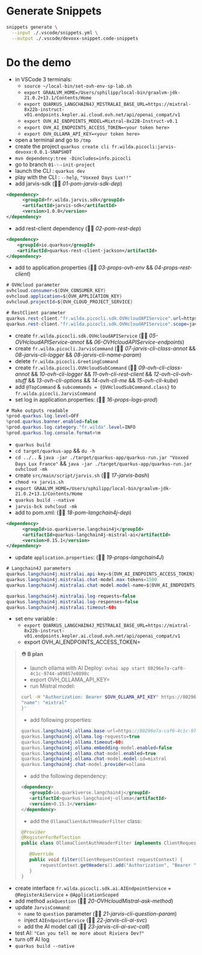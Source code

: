 # Generate Snippets

```bash
snippets generate \
  --input ./.vscode/snippets.yml \
  --output ./.vscode/devoxx-snippet.code-snippets
```

# Do the demo

  - in VSCode 3 terminals:
    - `source ~/local-bin/set-ovh-env-sp-lab.sh`
    - `export GRAALVM_HOME=/Users/sphilipp/local-bin/graalvm-jdk-21.0.2+13.1/Contents/Home`
    - `export QUARKUS_LANGCHAIN4J_MISTRALAI_BASE_URL=https://mixtral-8x22b-instruct-v01.endpoints.kepler.ai.cloud.ovh.net/api/openai_compat/v1`
    - `export OVH_AI_ENDPOINTS_MODEL=Mixtral-8x22B-Instruct-v0.1`
    - `export OVH_AI_ENDPOINTS_ACCESS_TOKEN=<your token here>`
    - `export OVH_OLLAMA_API_KEY=<your token here>`
  - open a terminal and go to `/tmp`
  - create the project `quarkus create cli fr.wilda.picocli:jarvis-devoxx:0.0.1-SNAPSHOT`
  - `mvn dependency:tree -Dincludes=info.picocli`
  - go to branch `01-✨-init-project`
  - launch the CLI : `quarkus dev`
  - play with the CLI : `--help`, `"Voxxed Days Lux!!"`
  - add jarvis-sdk (👨‍💻 _01-pom-jarvis-sdk-dep_)
```xml
<dependency>
      <groupId>fr.wilda.jarvis.sdk</groupId>
      <artifactId>jarvis-sdk</artifactId>
      <version>1.0.0</version>
</dependency>
```
  - add rest-client dependency (👨‍💻 _02-pom-rest-dep_)
```xml
<dependency>
    <groupId>io.quarkus</groupId>
    <artifactId>quarkus-rest-client-jackson</artifactId>
</dependency>
```
  - add to application.properties (👨‍💻 _03-props-ovh-env_ && _04-props-rest-client_)
```java
# OVHcloud parameter
ovhcloud.consumer=${OVH_CONSUMER_KEY}
ovhcloud.application=${OVH_APPLICATION_KEY}
ovhcloud.projectId=${OVH_CLOUD_PROJECT_SERVICE}

# RestClient parameter
quarkus.rest-client."fr.wilda.picocli.sdk.OVHcloudAPIService".url=https://eu.api.ovh.com/
quarkus.rest-client."fr.wilda.picocli.sdk.OVHcloudAPIService".scope=javax.inject.Singleton 
```
  - create `fr.wilda.picocli.sdk.OVHcloudAPIService` (👨‍💻 _05-OVHcloudAPIService-annot_ && _06-OVHcloudAPIService-endpoints_)
  - create `fr.wilda.picocli.JarvisCommand` (👨‍💻 _07-jarvis-cli-class-annot_ && _08-jarvis-cli-logger_ && _08-jarvis-cli-name-param_)
  - delete `fr.wilda.picocli.GreetingCommand`
  - create `fr.wilda.picocli.OVHcloudSubCommand` (👨‍💻 _09-ovh-cli-class-annot_ && _10-ovh-cli-logger_ && _11-ovh-cli-rest-client_ && _12-ovh-cli-ovh-stuff_ && _13-ovh-cli-options_ && _14-ovh-cli-me_ && _15-ovh-cli-kube_) 
  - add `@TopCommand` & `subcommands = {OVHcloudSubCommand.class}` to `fr.wilda.picocli.JarvisCommand`
  - set log in application.properties: (👨‍💻 _16-props-logs-prod_)
```java
# Make outputs readable
%prod.quarkus.log.level=OFF
%prod.quarkus.banner.enabled=false
%prod.quarkus.log.category."fr.wilda".level=INFO
%prod.quarkus.log.console.format=%m
```
  - `quarkus build`
  - `cd target/quarkus-app` && `du -h`
  - `cd ../..` & `java -jar ./target/quarkus-app/quarkus-run.jar "Voxxed Days Lux France"` && `java -jar ./target/quarkus-app/quarkus-run.jar ovhcloud -mk`
  - create `src/main/script/jarvis.sh` (👨‍💻 _17-jarvis-bash_)
  - `chmod +x jarvis.sh`
  - `export GRAALVM_HOME=/Users/sphilipp/local-bin/graalvm-jdk-21.0.2+13.1/Contents/Home`
  - `quarkus build --native`
  - `jarvis-bck ovhcloud -mk`
  - add to pom.xml: (👨‍💻 _18-pom-langchain4j-dep_)
```xml
<dependency>
      <groupId>io.quarkiverse.langchain4j</groupId>
      <artifactId>quarkus-langchain4j-mistral-ai</artifactId>
      <version>0.15.1</version>
</dependency>  
```
  - update `application.properties`: (👨‍💻 _19-props-langchain4J_)
```java
# Langchain4J parameters
quarkus.langchain4j.mistralai.api-key=${OVH_AI_ENDPOINTS_ACCESS_TOKEN}
quarkus.langchain4j.mistralai.chat-model.max-tokens=1500
quarkus.langchain4j.mistralai.chat-model.model-name=${OVH_AI_ENDPOINTS_MODEL}

quarkus.langchain4j.mistralai.log-requests=false
quarkus.langchain4j.mistralai.log-responses=false
quarkus.langchain4j.mistralai.timeout=60s    
```
  - set env variable : 
    - `export QUARKUS_LANGCHAIN4J_MISTRALAI_BASE_URL=https://mixtral-8x22b-instruct-v01.endpoints.kepler.ai.cloud.ovh.net/api/openai_compat/v1`
    - export OVH_AI_ENDPOINTS_ACCESS_TOKEN=
     
> **⛑️ B plan**
> - launch ollama with AI Deploy: `ovhai app start 80296e7a-caf0-4c1c-9744-a09857e0898c`
> - export OVH_OLLAMA_API_KEY=
> - run Mistral model: 
>```bash
>curl -H "Authorization: Bearer $OVH_OLLAMA_API_KEY" https://80296e7a-caf0-4c1c-9744-a09857e0898c.app.gra.ai.cloud.ovh.net/api/pull -d '{
>"name": "mixtral"
>}'
>```
> - add following properties:
>```java
>quarkus.langchain4j.ollama.base-url=https://80296e7a-caf0-4c1c-9744-a09857e0898c.app.gra.ai.cloud.ovh.net
>quarkus.langchain4j.ollama.log-requests=true
>quarkus.langchain4j.ollama.timeout=60s    
>quarkus.langchain4j.ollama.embedding-model.enabled=false
>quarkus.langchain4j.ollama.chat-model.enabled=true              
>quarkus.langchain4j.ollama.chat-model.model-id=mixtral
>quarkus.langchain4j.chat-model.provider=ollama
>```        
> - add the following dependency:
>```xml
><dependency>
>    <groupId>io.quarkiverse.langchain4j</groupId>
>    <artifactId>quarkus-langchain4j-ollama</artifactId>
>    <version>0.15.1</version>
></dependency>
>```  
> - add the `OllamaClientAuthHeaderFilter` class:
>```java
>@Provider
>@RegisterForReflection
>public class OllamaClientAuthHeaderFilter implements ClientRequestFilter {
>
>    @Override
>    public void filter(ClientRequestContext requestContext) {
>        requestContext.getHeaders().add("Authorization", "Bearer " + System.getenv("OVH_OLLAMA_API_KEY"));
>    }
>}
>```
  - create interface `fr.wilda.picocli.sdk.ai.AIEndpointService` + `@RegisterAiService` + `@ApplicationScoped`
  - add method `askQuestion` (👨‍💻 _20-OVHcloudMistral-ask-method_)
  - update `JarvisCommand`:
    - `name` to `question` parameter (👨‍💻 _21-jarvis-cli-question-param_)
    - inject `AIEndpointService` (👨‍💻 _22-jarvis-cli-ai-svc_)
    - add the AI model call (👨‍💻 _23-jarvis-cli-ai-svc-call_)
  - test AI: `"Can you tell me more about Riviera Dev?"`
  - turn off AI log
  - `quarkus build --native`
